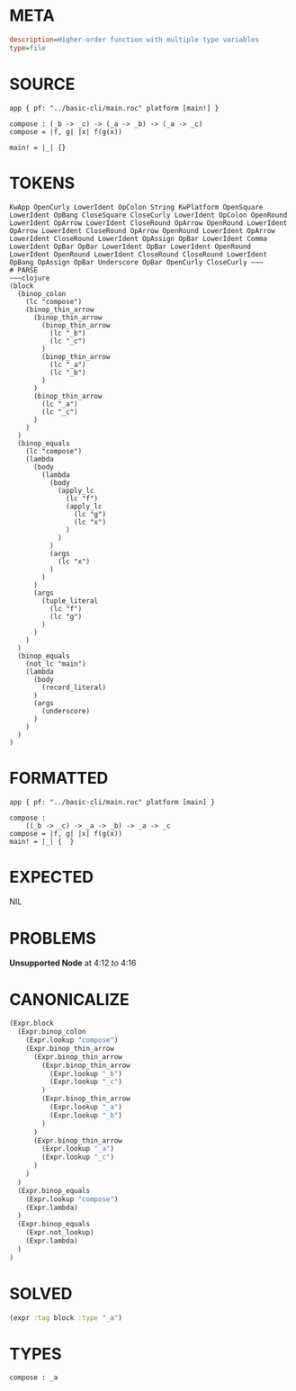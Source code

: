# META
~~~ini
description=Higher-order function with multiple type variables
type=file
~~~
# SOURCE
~~~roc
app { pf: "../basic-cli/main.roc" platform [main!] }

compose : (_b -> _c) -> (_a -> _b) -> (_a -> _c)
compose = |f, g| |x| f(g(x))

main! = |_| {}
~~~
# TOKENS
~~~text
KwApp OpenCurly LowerIdent OpColon String KwPlatform OpenSquare LowerIdent OpBang CloseSquare CloseCurly LowerIdent OpColon OpenRound LowerIdent OpArrow LowerIdent CloseRound OpArrow OpenRound LowerIdent OpArrow LowerIdent CloseRound OpArrow OpenRound LowerIdent OpArrow LowerIdent CloseRound LowerIdent OpAssign OpBar LowerIdent Comma LowerIdent OpBar OpBar LowerIdent OpBar LowerIdent OpenRound LowerIdent OpenRound LowerIdent CloseRound CloseRound LowerIdent OpBang OpAssign OpBar Underscore OpBar OpenCurly CloseCurly ~~~
# PARSE
~~~clojure
(block
  (binop_colon
    (lc "compose")
    (binop_thin_arrow
      (binop_thin_arrow
        (binop_thin_arrow
          (lc "_b")
          (lc "_c")
        )
        (binop_thin_arrow
          (lc "_a")
          (lc "_b")
        )
      )
      (binop_thin_arrow
        (lc "_a")
        (lc "_c")
      )
    )
  )
  (binop_equals
    (lc "compose")
    (lambda
      (body
        (lambda
          (body
            (apply_lc
              (lc "f")
              (apply_lc
                (lc "g")
                (lc "x")
              )
            )
          )
          (args
            (lc "x")
          )
        )
      )
      (args
        (tuple_literal
          (lc "f")
          (lc "g")
        )
      )
    )
  )
  (binop_equals
    (not_lc "main")
    (lambda
      (body
        (record_literal)
      )
      (args
        (underscore)
      )
    )
  )
)
~~~
# FORMATTED
~~~roc
app { pf: "../basic-cli/main.roc" platform [main] }

compose :
	((_b -> _c) -> _a -> _b) -> _a -> _c
compose = |f, g| |x| f(g(x))
main! = |_| {  }
~~~
# EXPECTED
NIL
# PROBLEMS
**Unsupported Node**
at 4:12 to 4:16

# CANONICALIZE
~~~clojure
(Expr.block
  (Expr.binop_colon
    (Expr.lookup "compose")
    (Expr.binop_thin_arrow
      (Expr.binop_thin_arrow
        (Expr.binop_thin_arrow
          (Expr.lookup "_b")
          (Expr.lookup "_c")
        )
        (Expr.binop_thin_arrow
          (Expr.lookup "_a")
          (Expr.lookup "_b")
        )
      )
      (Expr.binop_thin_arrow
        (Expr.lookup "_a")
        (Expr.lookup "_c")
      )
    )
  )
  (Expr.binop_equals
    (Expr.lookup "compose")
    (Expr.lambda)
  )
  (Expr.binop_equals
    (Expr.not_lookup)
    (Expr.lambda)
  )
)
~~~
# SOLVED
~~~clojure
(expr :tag block :type "_a")
~~~
# TYPES
~~~roc
compose : _a
~~~

